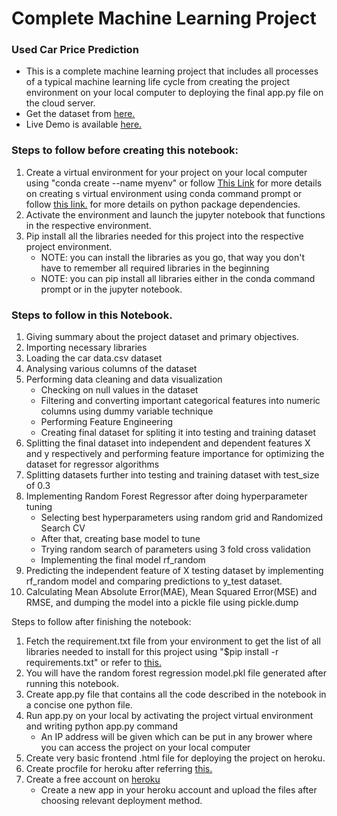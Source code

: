 # Complete Machine Learning Project
### Used Car Price Prediction

- This is a complete machine learning project that includes all processes of a typical machine learning life cycle from creating the project environment on your local computer to deploying the final app.py file on the cloud server.
- Get the dataset from [here.](https://www.kaggle.com/nehalbirla/vehicle-dataset-from-cardekho)
- Live Demo is available [here.](https://usedcarsellingrateprediction.herokuapp.com/)

### Steps to follow before creating this notebook:
1. Create a virtual environment for your project on your local computer using "conda create --name myenv" or follow [This Link](https://docs.conda.io/projects/conda/en/latest/user-guide/tasks/manage-environments.html#creating-an-environment-with-commands) for more details on creating s virtual environment using conda command prompt or follow [this link.](https://medium.com/python-pandemonium/better-python-dependency-and-package-management-b5d8ea29dff1) for more details on python package dependencies.
2. Activate the environment and launch the jupyter notebook that functions in the respective environment.
3. Pip install all the libraries needed for this project into the respective project environment.
    - NOTE: you can install the libraries as you go, that way you don't have to remember all required libraries in the beginning
    - NOTE: you can pip install all libraries either in the conda command prompt or in the jupyter notebook.

### Steps to follow in this Notebook.
1. Giving summary about the project dataset and primary objectives.
2. Importing necessary libraries
3. Loading the car data.csv dataset
4. Analysing various columns of the dataset
5. Performing data cleaning and data visualization
    - Checking on null values in the dataset
    - Filtering and converting important categorical features into numeric columns using dummy variable technique
    - Performing Feature Engineering
    - Creating final dataset for spliting it into testing and training dataset
6. Splitting the final dataset into independent and dependent features X and y respectively and performing feature importance for optimizing the dataset for regressor algorithms
7. Splitting datasets further into testing and training dataset with test_size of 0.3
8. Implementing Random Forest Regressor after doing hyperparameter tuning
    - Selecting best hyperparameters using random grid and Randomized Search CV
    - After that, creating base model to tune
    - Trying random search of parameters using 3 fold cross validation
    - Implementing the final model rf_random
9. Predicting the independent feature of X testing dataset by implementing rf_random model and comparing predictions to y_test dataset.
10. Calculating Mean Absolute Error(MAE), Mean Squared Error(MSE) and RMSE, and dumping the model into a pickle file using pickle.dump

Steps to follow after finishing the notebook:
1. Fetch the requirement.txt file from your environment to get the list of all libraries needed to install for this project using "$pip install -r requirements.txt" or refer to [this.](https://medium.com/python-pandemonium/better-python-dependency-and-package-management-b5d8ea29dff1)
2. You will have the random forest regression model.pkl file generated after running this notebook.
3. Create app.py file that contains all the code described in the notebook in a concise one python file.
4. Run app.py on your local by activating the project virtual environment and writing python app.py command
    - An IP address will be given which can be put in any brower where you can access the project on your local computer
5. Create very basic frontend .html file for deploying the project on heroku.
6. Create procfile for heroku after referring [this.](https://devcenter.heroku.com/articles/procfile)
7. Create a free account on [heroku](https://signup.heroku.com/)
    - Create a new app in your heroku account and upload the files after choosing relevant deployment method.
    
